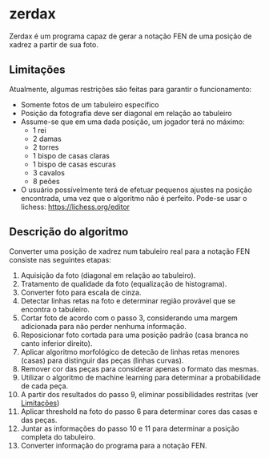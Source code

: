 # zerdax

Zerdax é um programa capaz de gerar a notação FEN de uma posição
de xadrez a partir de sua foto.

## Limitações
Atualmente, algumas restrições são feitas para garantir o funcionamento:
- Somente fotos de um tabuleiro específico
- Posição da fotografia deve ser diagonal em relação ao tabuleiro
- Assume-se que em uma dada posição, um jogador terá no máximo:
    * 1 rei
    * 2 damas
    * 2 torres
    * 1 bispo de casas claras
    * 1 bispo de casas escuras
    * 3 cavalos
    * 8 peões
- O usuário possívelmente terá de efetuar pequenos ajustes na posição
encontrada, uma vez que o algoritmo não é perfeito. 
Pode-se usar o lichess: https://lichess.org/editor

## Descrição do algoritmo
Converter uma posição de xadrez num tabuleiro real para a notação FEN consiste nas seguintes etapas:

1. Aquisição da foto (diagonal em relação ao tabuleiro).
2. Tratamento de qualidade da foto (equalização de histograma).
3. Converter foto para escala de cinza.
4. Detectar linhas retas na foto e determinar região provável que se encontra o tabuleiro.
5. Cortar foto de acordo com o passo 3, considerando uma margem adicionada para não perder nenhuma informação.
6. Reposicionar foto cortada para uma posição padrão (casa branca no canto inferior direito).
7. Aplicar algoritmo morfológico de detecão de linhas retas menores (casas) para distinguir das peças (linhas curvas).
8. Remover cor das peças para considerar apenas o formato das mesmas.
9. Utilizar o algoritmo de machine learning para determinar a probabilidade de cada peça.
10. A partir dos resultados do passo 9, eliminar possibilidades restritas (ver [Limitações](##Limitações))
11. Aplicar threshold na foto do passo 6 para determinar cores das casas e das peças.
12. Juntar as informações do passo 10 e 11 para determinar a posição completa do tabuleiro.
13. Converter informação do programa para a notação FEN.
